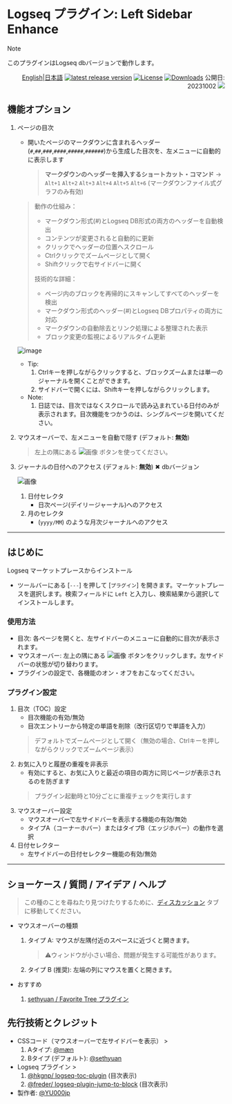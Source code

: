 # Logseq プラグイン: Left Sidebar Enhance 

> [!NOTE]
>このプラグインはLogseq dbバージョンで動作します。

<div align="right">
 
[English](https://github.com/YU000jp/logseq-plugin-left-sidebar-enhance)|[日本語](https://github.com/YU000jp/logseq-plugin-left-sidebar-enhance/blob/main/readme.ja.md) [![latest release version](https://img.shields.io/github/v/release/YU000jp/logseq-plugin-left-sidebar-enhance)](https://github.com/YU000jp/logseq-plugin-left-sidebar-enhance/releases)
[![License](https://img.shields.io/github/license/YU000jp/logseq-plugin-left-sidebar-enhance?color=blue)](https://github.com/YU000jp/logseq-plugin-left-sidebar-enhance/LICENSE)
[![Downloads](https://img.shields.io/github/downloads/YU000jp/logseq-plugin-left-sidebar-enhance/total.svg)](https://github.com/YU000jp/logseq-plugin-left-sidebar-enhance/releases)
 公開日: 20231002 <a href="https://www.buymeacoffee.com/yu000japan"><img src="https://img.buymeacoffee.com/button-api/?text=Buy me a pizza&emoji=🍕&slug=yu000japan&button_colour=FFDD00&font_colour=000000&font_family=Poppins&outline_colour=000000&coffee_colour=ffffff" /></a>
 </div>

## 機能オプション

1. ページの目次
   - 開いたページのマークダウンに含まれるヘッダー(`#`,`##`,`###`,`####`,`#####`,`######`)から生成した目次を、左メニューに自動的に表示します
     > **マークダウンのヘッダーを挿入するショートカット・コマンド** -> `Alt+1` `Alt+2` `Alt+3` `Alt+4` `Alt+5` `Alt+6` (マークダウンファイル式グラフのみ有効)

   > 動作の仕組み：
   > - マークダウン形式(#)とLogseq DB形式の両方のヘッダーを自動検出
   > - コンテンツが変更されると自動的に更新
   > - クリックでヘッダーの位置へスクロール
   > - Ctrlクリックでズームページとして開く
   > - Shiftクリックで右サイドバーに開く
   >
   > 技術的な詳細：
   > - ページ内のブロックを再帰的にスキャンしてすべてのヘッダーを検出
   > - マークダウン形式のヘッダー(#)とLogseq DBプロパティの両方に対応
   > - マークダウンの自動除去とリンク処理による整理された表示
   > - ブロック変更の監視によるリアルタイム更新

   ![image](https://github.com/YU000jp/logseq-plugin-left-sidebar-enhance/assets/111847207/d5da0ec4-41cc-4c17-ae1b-9853fd040661)

   - Tip:
     1. Ctrlキーを押しながらクリックすると、ブロックズームまたは単一のジャーナルを開くことができます。
     1. サイドバーで開くには、Shiftキーを押しながらクリックします。
   - Note:
     1. 日誌では、目次ではなくスクロールで読み込まれている日付のみが表示されます。目次機能をつかうのは、シングルページを開いてください。

1. マウスオーバーで、左メニューを自動で隠す (デフォルト: **無効**)
   > 左上の隅にある ![画像](https://github.com/YU000jp/logseq-plugin-left-sidebar-enhance/assets/111847207/8e3efccf-27e9-4332-b431-9765a69463a9) ボタンを使ってください。

1. ジャーナルの日付へのアクセス (デフォルト: **無効**) ✖ dbバージョン

   ![画像](https://github.com/YU000jp/logseq-plugin-left-sidebar-enhance/assets/111847207/ec42967a-4c66-4d02-9765-782772dbb18e)

   1. 日付セレクタ
      - 日次ページ(デイリージャーナル)へのアクセス
   1. 月のセレクタ
      -  (`yyyy/MM`) のような月次ジャーナルへのアクセス

---

## はじめに

Logseq マーケットプレースからインストール

- ツールバーにある [`---`] を押して [`プラグイン`] を開きます。マーケットプレースを選択します。検索フィールドに `Left` と入力し、検索結果から選択してインストールします。

### 使用方法

- 目次: 各ページを開くと、左サイドバーのメニューに自動的に目次が表示されます。
- マウスオーバー: 左上の隅にある ![画像](https://github.com/YU000jp/logseq-plugin-left-sidebar-enhance/assets/111847207/8e3efccf-27e9-4332-b431-9765a69463a9) ボタンをクリックします。左サイドバーの状態が切り替わります。
- プラグインの設定で、各機能のオン・オフをおこなってください。

### プラグイン設定

1. 目次（TOC）設定
   - 目次機能の有効/無効
   - 目次エントリーから特定の単語を削除（改行区切りで単語を入力）
   > デフォルトでズームページとして開く（無効の場合、Ctrlキーを押しながらクリックでズームページ表示）
1. お気に入りと履歴の重複を非表示
   - 有効にすると、お気に入りと最近の項目の両方に同じページが表示されるのを防ぎます
   > プラグイン起動時と10分ごとに重複チェックを実行します
1. マウスオーバー設定
   - マウスオーバーで左サイドバーを表示する機能の有効/無効
   - タイプA（コーナーホバー）またはタイプB（エッジホバー）の動作を選択
1. 日付セレクター
   - 左サイドバーの日付セレクター機能の有効/無効

---

## ショーケース / 質問 / アイデア / ヘルプ

> この種のことを尋ねたり見つけたりするために、[ディスカッション](https://github.com/YU000jp/logseq-plugin-left-sidebar-enhance/discussions) タブに移動してください。

- マウスオーバーの種類
  1. タイプ A: マウスが左隅付近のスペースに近づくと開きます。
     > ⚠️ウィンドウが小さい場合、問題が発生する可能性があります。
  1. タイプ B (推奨): 左端の列にマウスを置くと開きます。

- おすすめ
  1. [sethyuan / Favorite Tree プラグイン](https://github.com/sethyuan/logseq-plugin-favorite-tree)

## 先行技術とクレジット

- CSSコード（マウスオーバーで左サイドバーを表示） >
  1. Aタイプ: [@mæn](https://discord.com/channels/725182569297215569/775936939638652948/1155251493486727338)
  1. Bタイプ (デフォルト): [@sethyuan](https://github.com/YU000jp/logseq-plugin-left-sidebar-enhance/issues/1#issue-1910716211)
- Logseq プラグイン >
  1. [@hkgnp/ logseq-toc-plugin](https://github.com/hkgnp/logseq-toc-plugin/) (目次表示)
  1. [@freder/ logseq-plugin-jump-to-block](https://github.com/freder/logseq-plugin-jump-to-block/) (目次表示)
- 製作者: [@YU000jp](https://github.com/YU000jp)

